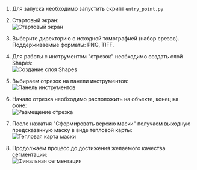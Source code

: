 1. Для запуска необходимо запустить скрипт `entry_point.py`

2. Стартовый экран:  
   ![Стартовый экран](https://github.com/user-attachments/assets/29fd4fb0-c779-4794-992d-fb7b31e1d5ca)

3. Выберите директорию с исходной томографией (набор срезов). Поддерживаемые форматы: PNG, TIFF.

4. Для работы с инструментом "отрезок" необходимо создать слой Shapes:  
   ![Создание слоя Shapes](https://github.com/user-attachments/assets/baa505ee-028b-422b-adb3-55e383b78db2)

5. Выбираем отрезок на панели инструментов:  
   ![Панель инструментов](https://github.com/user-attachments/assets/10de677a-731e-4ac2-82c3-93a515cea4f4)

6. Начало отрезка необходимо расположить на объекте, конец на фоне:  
   ![Размещение отрезка](https://github.com/user-attachments/assets/79fbd806-6046-4f61-ae4c-4f7a03dbc986)

7. После нажатия "Сформировать версию маски" получаем выходную предсказанную маску в виде тепловой карты:  
   ![Тепловая карта маски](https://github.com/user-attachments/assets/0cdcfaff-3d3f-4002-94f4-534afc2b235a)

8. Продолжаем процесс до достижения желаемого качества сегментации:  
   ![Финальная сегментация](https://github.com/user-attachments/assets/e1e2717a-3db8-4830-891a-5129baa425dd)
